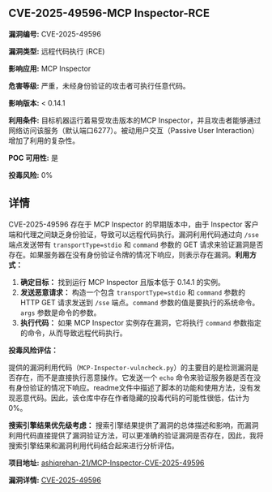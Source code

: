 ## CVE-2025-49596-MCP Inspector-RCE

**漏洞编号:** CVE-2025-49596

**漏洞类型:** 远程代码执行 (RCE)

**影响应用:** MCP Inspector

**危害等级:** 严重，未经身份验证的攻击者可执行任意代码。

**影响版本:** < 0.14.1

**利用条件:** 目标机器运行着易受攻击版本的MCP Inspector，并且攻击者能够通过网络访问该服务（默认端口6277）。被动用户交互（Passive User Interaction）增加了利用的复杂性。

**POC 可用性:** 是

**投毒风险:** 0%

## 详情

CVE-2025-49596 存在于 MCP Inspector 的早期版本中，由于 Inspector 客户端和代理之间缺乏身份验证，导致可以远程代码执行。漏洞利用代码通过向 `/sse` 端点发送带有 `transportType=stdio` 和 `command` 参数的 GET 请求来验证漏洞是否存在。如果服务器在没有身份验证令牌的情况下响应，则表示存在漏洞。**利用方式：**

1.  **确定目标：** 找到运行 MCP Inspector 且版本低于 0.14.1 的实例。
2.  **发送恶意请求：**  构造一个包含 `transportType=stdio` 和 `command` 参数的 HTTP GET 请求发送到 `/sse` 端点。`command` 参数的值是要执行的系统命令。`args` 参数是命令的参数。
3.  **执行代码：** 如果 MCP Inspector 实例存在漏洞，它将执行 `command` 参数指定的命令，从而导致远程代码执行。

**投毒风险评估：**

提供的漏洞利用代码（`MCP-Inspector-vulncheck.py`）的主要目的是检测漏洞是否存在，而不是直接执行恶意操作。它发送一个 `echo` 命令来验证服务器是否在没有身份验证的情况下响应。readme文件中描述了脚本的功能和使用方法，没有发现恶意代码。因此，该仓库中存在作者隐藏的投毒代码的可能性很低，估计为 0%。

**搜索引擎结果优先级考虑：** 搜索引擎结果提供了漏洞的总体描述和影响，而漏洞利用代码直接提供了漏洞验证方法，可以更准确的验证漏洞是否存在，因此，我将搜索引擎结果和漏洞利用代码结合起来进行分析评估。

**项目地址:** [ashiqrehan-21/MCP-Inspector-CVE-2025-49596](https://github.com/ashiqrehan-21/MCP-Inspector-CVE-2025-49596)

**漏洞详情:** [CVE-2025-49596](https://nvd.nist.gov/vuln/detail/CVE-2025-49596)